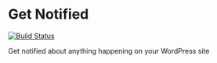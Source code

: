 # Get Notified

[![Build Status](https://travis-ci.org/kjbenk/get-notified.svg?branch=master)](https://travis-ci.org/kjbenk/get-notified)

Get notified about anything happening on your WordPress site
